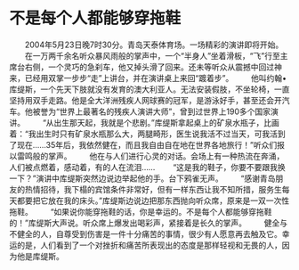 # 不是每个人都能够穿拖鞋
　　2004年5月23日晚7时30分。青岛天泰体育场。一场精彩的演讲即将开始。 
　　在一万两千余名听众暴风雨般的掌声中，一个“半身人”坐着滑板，“飞”行至主席台右侧，一个灵巧的急刹车，他又掉头滑了回来。还未等听众从震撼中回过神来，已经用双掌一步步“走”上讲台，并在演讲桌上来回“踱着步”。 
　　他叫约翰&#8226;库缇斯，一个先天下肢就没有发育的澳大利亚人。无法安装假肢，不坐轮椅，一直坚持用双手走路。他是全大洋洲残疾人网球赛的冠军，是游泳好手，甚至还会开汽车。他被誉为“世界上最著名的残疾人演讲大师”，曾到过世界上190多个国家演讲。 
　　“从出生那天起，我就是个悲剧。”库缇斯拿起桌上的矿泉水瓶子，比画着：“我出生时只有矿泉水瓶那么大，两腿畸形，医生说我活不过当天，可我活到了现在……35年后，我依然健在，而且我自由自在地在世界各地旅行！”听众们报以雷鸣般的掌声。 
　　他在与人们进行心灵的对话。会场上有一种热流在奔涌，人们被点燃着，感动着，有的人在流泪…… 
　　“这是我的鞋子，你要不要跟我换一下？”演讲中库缇斯突然边说边举起他的手。台下鸦雀无声。 
　　“感谢青岛朋友的热情招待，我下榻的宾馆条件非常好，但有一样东西让我不知所措，服务生每天都要把它放在我的床头。”库缇斯边说边把那东西抛向听众席，原来是一双一次性拖鞋。 
　　“如果说你能穿拖鞋的话，你是幸运的。不是每个人都能够穿拖鞋的！”库缇斯大声说。听众席上爆发出喝彩声，紧接着是长久的掌声。 
　　健全与不健全的人，自尊受到伤害是一件十分痛苦的事情，很少有人愿意再去触及它。幸运的是，人们看到了一个对挫折和痛苦所表现出的态度是那样轻视和无畏的人，因为他是库缇斯。
 